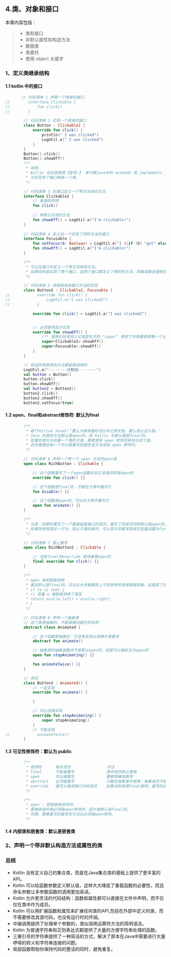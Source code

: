 ## 4.类、对象和接口

本章内容包括：
> - 类和接口
> - 非默认属性和构造方法
> - 数据类
> - 类委托
> - 使用 object 关键字

### 1、定义类继承结构
#### 1.1 kotlin 中的接口
```kotlin
       // 代码清单 1 声明一个简单的接口
//        interface Clickable {
//            fun click()
//        }

        // 代码清单 2 实现一个简单的接口
        class Button : Clickable2 {
            override fun click() {
                println(" I was clicked")
                LogUtil.e(" I was clicked")
            }
        }
        Button().click()
        Button().showOff()
        /**
         * 说明：
         * Kotlin 在后面使用【冒号:】 来代替java中的 extends 和 implements 关键字。
         * 可实现多个接口继承一个类。
         */

        // 代码清单 3 在接口定义一个带方法体的方法
		interface Clickable2 {
		    // 普通的声明
		    fun click()
		
		    // 带默认实现的方法
		    fun showOff() = LogUtil.e("I'm clickable!")
		}
    
        // 代码清单 4 定义另一个实现了同样方法的接口
	    interface Focusable {
	        fun setFocus(b: Boolean) = LogUtil.e("I ${if (b) "got" else "lost"} focus.")
	        fun showOff() = LogUtil.e("I'm clickable!")
	    }

        /**
         * 可以在接口中定义一个带方法体的方法。
         * 如果你的类实现了两个接口，这两个接口都定义了相同的方法，则编译器会强制你实现那个方法。
         */

        // 代码清单 5 调用继承自接口方法的实现
        class Button2 : Clickable2, Focusable {
//            override fun click() {
//                LogUtil.e("I was clicked2")
//            }

            override fun click() = LogUtil.e("I was clicked2")


            // 必须提供显示实现
            override fun showOff() {
                /** 使用尖括号加上父类型名字的 "super" 表明了你想要调用哪一个父类的方法*/
                super<Clickable2>.showOff()
                super<Focusable>.showOff()
            }
        }

        // 验证所有继承的方法都能被调用到
        LogUtil.e("--------分割线--------")
        val button = Button()
        button.click()
        button.showOff()
        val button2 = Button2()
        button2.click()
        button2.showOff()
        button2.setFocus(true)
```

#### 1.2 open、final和abstract修饰符: 默认为final
```kotlin
        /**
         * 《Effective Java》："要么为继承做好设计并记录文档，要么禁止这么做。"
         * Java 的类和方法默认是open的，而 Kotlin 中默认都是final的。
         * 如果你想允许创建一个类的子类，需要使用 open 修饰符来标识这个类。
         * 此外需要给每一个可以被重写的属性或方法添加 open 修饰符。
         */

        // 代码清单 6 声明一个带一个 open 方法的open类
        open class RichButton : Clickable {

            // 这个函数重写了一个open函数并且它本身同样是open的
            override fun click() {}

            // 这个函数是final的：不能在子类中重写它
            fun disable() {}

            // 这个函数使open的：可以在子类中重写它
            open fun animate() {}
        }

        /**
         * 注意：如果你重写了一个基类或者接口的成员，重写了的成员同样默认是open的。
         * 如果你想改变这一行为，阻止子类的操作，可以显示将重写的成员变量设置为final。
         */

        // 代码清单 7 禁止重写
        open class RichButton2 : Clickable {

            // 没有final的override 意味着是open的
            final override fun click() {}
        }

        /**
         * open 类和智能转换
         * 属性默认是final的，可以在大多数属性上不加思考的使用智能转换，这提高了你的代码表现力。
         * if (e is Sum) {
         * // 变量 e 被智能转换了类型
         * return eval(e.left) + eval(e.right)
         * }
         */

        // 代码清单 8 声明一个抽象类
        // 这个类是抽象的，不能直接创建它的实例
        abstract class Animated {

            // 这个函数是抽象的：它没有实现必须被子类重写
            abstract fun animate()

            // 抽象类的抽象函数并不是默认open的，但是可以被标注为open的
            open fun stopAnimating() {}

            fun animateTwice() {}
        }

        // 测试
        class Button3 : Animated() {
            // 一定实现
            override fun animate() {

            }

            // 可以选择实现
            override fun stopAnimating() {
                super.stopAnimating()
            }
            // 不能实现
//            animateTeice()
        }
```

#### 1.3 可见性修饰符：默认为 public
```kotlin
        /**
         * 修饰符      相关成员                评注
         * final      不能被重写              类中成员默认使用
         * open       可以被重写              需要明确地表明
         * abstract   必须被重写              只能在抽象类中使用：抽象成员不能实现
         * override   重写父类或接口中的成员    如果没有使用final表明，重写的成员默认是开放的
         */

        /**
         * open : 控制继承修饰符。
         * 要被继承的类必须是open修饰的，因为类默认是final的。
         * 同理，要被重写的属性和方法也必须被open修饰。
         */
```

#### 1.4 内部类和嵌套类：默认是嵌套类

### 2、声明一个带非默认构造方法或属性的类

### 总结
 - Kotlin 没有定义自己的集合类，而是在Java集合类的基础上提供了更丰富的API。
 - Kotlin 可以给函数参数定义默认值，这样大大降低了重载函数的必要性，而且命名参数让多参数函数的调用更加易读。
 - Kotlin 允许更灵活的代码结构：函数和属性都可以直接在文件中声明，而不仅仅在类中作为成员。
 - Kotlin 可以用扩展函数和属性来扩展任何类的API,包括在外部中定义的类，而不需要修改其源代码，也没有运行时的开销。
 - 中辍调用提供了处理单个参数的，类似调用运算符方法的简明语法。
 - Koltin 为普通字符串和正则表达式都提供了大量的方便字符串处理的函数。
 - 三重引号的字符串提供了一种简洁的方式，解决了原本在Java中需要进行大量啰嗦的转义和字符串连接的问题。
 - 局部函数帮助你保持代码的整洁的同时，避免重复。







